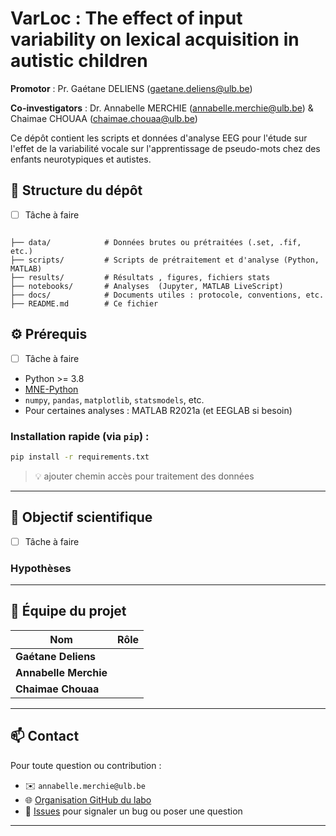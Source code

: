 # VarLoc : The effect of input variability on lexical acquisition in autistic children

**Promotor** : Pr. Gaétane DELIENS (gaetane.deliens@ulb.be) 

**Co-investigators** : Dr. Annabelle MERCHIE (annabelle.merchie@ulb.be) & Chaimae CHOUAA (chaimae.chouaa@ulb.be)

Ce dépôt contient les scripts et données d'analyse EEG pour l'étude sur l'effet de la variabilité vocale sur l'apprentissage de pseudo-mots chez des enfants neurotypiques et autistes.

## 📁 Structure du dépôt 
- [ ] Tâche à faire

```

├── data/            # Données brutes ou prétraitées (.set, .fif, etc.)
├── scripts/         # Scripts de prétraitement et d'analyse (Python, MATLAB)
├── results/         # Résultats , figures, fichiers stats
├── notebooks/       # Analyses  (Jupyter, MATLAB LiveScript)
├── docs/            # Documents utiles : protocole, conventions, etc.
├── README.md        # Ce fichier

````

## ⚙️ Prérequis
- [ ] Tâche à faire

- Python >= 3.8
- [MNE-Python](https://mne.tools/stable/index.html)
- `numpy`, `pandas`, `matplotlib`, `statsmodels`, etc.
- Pour certaines analyses : MATLAB R2021a (et EEGLAB si besoin)

### Installation rapide (via `pip`) :

```bash
pip install -r requirements.txt
````

> 💡 ajouter chemin accès pour traitement des données

---


## 🎯 Objectif scientifique
- [ ] Tâche à faire


### Hypothèses



---

## 👥 Équipe du projet

| Nom                   | Rôle                       |
| --------------------- | -------------------------- |
| **Gaétane Deliens** |  |
| **Annabelle Merchie** |  |
| **Chaimae Chouaa** |  |

---


## 📫 Contact

Pour toute question ou contribution :

* ✉️ `annabelle.merchie@ulb.be`
* 🌐 [Organisation GitHub du labo](https://github.com/ACTE-Autism-in-Context)
* 💬 [Issues](https://github.com/ACTE-Autism-in-Context/VarLoc/issues) pour signaler un bug ou poser une question

---


